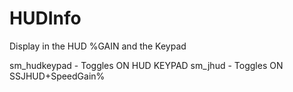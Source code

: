 # HUDInfo
Display in the HUD %GAIN and the Keypad

sm_hudkeypad - Toggles ON HUD KEYPAD
sm_jhud - Toggles ON SSJHUD+SpeedGain%
